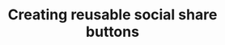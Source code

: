 ---
id: 2
title: Creating reusable social share buttons
description: Create a reusable Tweet button for your application
template: component.hbs
tags:
  - components
  - ember.js
  - social
  - twitter
  - button
---